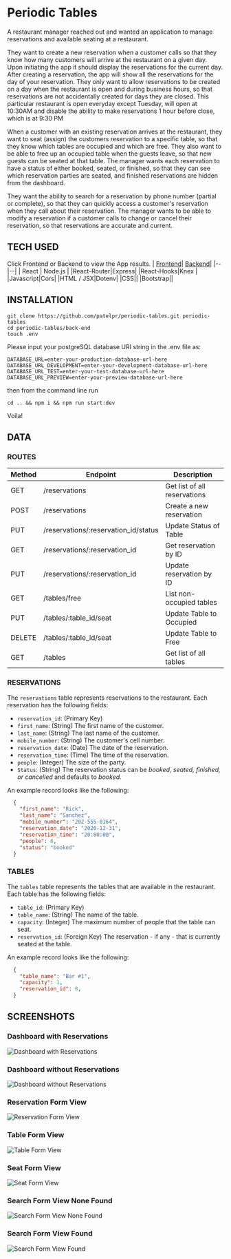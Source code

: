# Periodic Tables

A restaurant manager reached out and wanted an application to manage reservations and available seating at a restaurant.  

They want to create a new reservation when a customer calls so that they know how many customers will arrive at the restaurant on a given day. Upon initiating the app it should display the reservations for the current day.
After creating a reservation, the app will show all the reservations for the day of your reservation. They only want to allow reservations to be created on a day when the restaurant is open and during business hours, so that reservations are not  accidentally created for days they are closed. This particular restaurant is open everyday except Tuesday, will open at 10:30AM and disable the ability to make reservations 1 hour before close, which is at 9:30 PM

When a customer with an existing reservation arrives at the restaurant, they want to seat (assign) the customers reservation to a specific table, so that they know which tables are occupied and  which are free. They also want to be able to free up an occupied table when the guests leave, so that  new guests can be seated at that table. The manager wants each reservation to have a status of either booked, seated, or finished, so that they  can see which reservation parties are seated, and finished reservations are hidden from the dashboard.

They want the ability to search for a reservation by phone number (partial or complete), so that they can quickly access a customer's reservation when they call about their reservation. The manager wants to be able to modify a reservation if a customer calls to change or cancel their reservation, so that reservations are accurate and current.

## TECH USED
Click Frontend or Backend to view the App results.
| [Frontend](https://periodic-tables-front.herokuapp.com/)| [Backend](https://periodic-tables-back.herokuapp.com/reservations)|
|--|--|
| React  | Node.js |
|React-Router|Express|
|React-Hooks|Knex |
|Javascript|Cors|
|HTML / JSX|Dotenv|
|CSS||
|Bootstrap||

## INSTALLATION

    git clone https://github.com/patelpr/periodic-tables.git periodic-tables
    cd periodic-tables/back-end
    touch .env
Please input your postgreSQL database URI string in the .env file as:  

    DATABASE_URL=enter-your-production-database-url-here
    DATABASE_URL_DEVELOPMENT=enter-your-development-database-url-here
    DATABASE_URL_TEST=enter-your-test-database-url-here
    DATABASE_URL_PREVIEW=enter-your-preview-database-url-here

then from the command line run

    cd .. && npm i && npm run start:dev
Voila!

## DATA
### ROUTES

| Method | Endpoint | Description |
|--|--|--|
|GET|/reservations|Get list of all reservations|
|POST|/reservations|Create a new reservation|
|PUT |/reservations/:reservation_id/status | Update Status of Table |
|GET|/reservations/:reservation_id|Get reservation by ID|
|PUT|/reservations/:reservation_id|Update reservation by ID|
|GET|/tables/free|List non-occupied tables|
|PUT|/tables/:table_id/seat|Update Table to Occupied|
|DELETE|/tables/:table_id/seat|Update Table to Free|
|GET|/tables|Get list of all tables|

### RESERVATIONS

The `reservations` table represents reservations to the restaurant. Each reservation has the following fields:

- `reservation_id`: (Primary Key)
- `first_name`: (String) The first name of the customer.
- `last_name`: (String) The last name of the customer.
- `mobile_number`: (String) The customer's cell number.
- `reservation_date`: (Date) The date of the reservation.
- `reservation_time`: (Time) The time of the reservation.
- `people`: (Integer) The size of the party.
- `Status`: (String) The reservation status can be _booked, seated, finished, or cancelled_ and defaults to _booked._

An example record looks like the following:

```json
  {
    "first_name": "Rick",
    "last_name": "Sanchez",
    "mobile_number": "202-555-0164",
    "reservation_date": "2020-12-31",
    "reservation_time": "20:00:00",
    "people": 6,
    "status": "booked"
  }
```

### TABLES

The `tables` table represents the tables that are available in the restaurant. Each table has the following fields:

- `table_id`: (Primary Key)
- `table_name`: (String) The name of the table.
- `capacity`: (Integer) The maximum number of people that the table can seat.
- `reservation_id`: (Foreign Key) The reservation - if any - that is currently seated at the table.

An example record looks like the following:

```json
  {
    "table_name": "Bar #1",
    "capacity": 1,
    "reservation_id": 8,
  }
```

## SCREENSHOTS

### Dashboard with Reservations  
![Dashboard with Reservations](https://user-images.githubusercontent.com/28286430/166641183-e8a5a945-545b-40b2-ae38-e13c3c078c0c.png)

### Dashboard without Reservations  
![Dashboard without Reservations](https://user-images.githubusercontent.com/28286430/166641076-aa392c58-c01f-4422-9446-d1008f6c1b19.png)

### Reservation Form View  
![Reservation Form View](https://user-images.githubusercontent.com/28286430/166640938-d55400e4-ecc6-4583-abe3-5bad85e301d9.png)

### Table Form View  
![Table Form View](https://user-images.githubusercontent.com/28286430/166641248-816e0a64-d8ab-47de-bf0e-bbbb853ed260.png)

### Seat Form View  
![Seat Form View](https://user-images.githubusercontent.com/28286430/166641304-9956eb72-7614-4393-be2d-262ce057069b.png)

### Search Form View None Found 
![Search Form View None Found](https://user-images.githubusercontent.com/28286430/166641342-5916c100-fa8e-4d0e-be50-6f08de97af22.png)

### Search Form View Found
![Search Form View Found](https://user-images.githubusercontent.com/28286430/166641603-51371604-401d-454c-9ef0-4ab32062cfa0.png)




